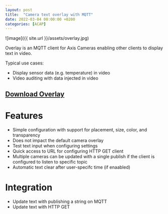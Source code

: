 ```yaml
---
layout: post
title:  "Camera text overlay with MQTT"
date: 2022-03-04 00:00:00 +0200
categories: [ACAP]
---
```

![image]({{ site.url }}/assets/overlay.jpg)

Overlay is an MQTT client for Axis Cameras enabling other clients to display text in video.

Typical use cases:
* Display sensor data (e.g. temperature)  in video
* Video auditing with data injected in video

## [Download Overlay](https://github.com/pandosme/acaps/tree/master/overlay)

# Features
* Simple configuration with support for placement, size, color, and transparency
* Does not impact the default camera overlay
* Test text input when configuring settings
* Quick access to URL for configuring HTTP GET client
* Multiple cameras can be updated with a single publish if the client is configured to listen to specific topic
* Automatic text clear after user-specifc time (if enaabled)

# Integration
* Update text with publishing a string on MQTT
* Update text with HTTP GET
